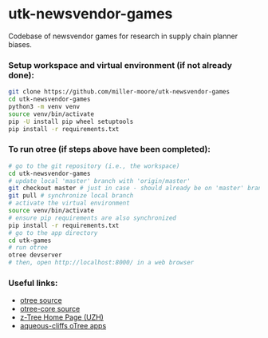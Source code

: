 # utk-newsvendor-games
Codebase of newsvendor games for research in supply chain planner biases.

### Setup workspace and virtual environment (if not already done):
```bash
git clone https://github.com/miller-moore/utk-newsvendor-games
cd utk-newsvendor-games
python3 -m venv venv
source venv/bin/activate
pip -U install pip wheel setuptools
pip install -r requirements.txt
```

### To run otree (if steps above have been completed):
```bash
# go to the git repository (i.e., the workspace)
cd utk-newsvendor-games
# update local 'master' branch with 'origin/master'
git checkout master # just in case - should already be on 'master' branch
git pull # synchronize local branch
# activate the virtual environment
source venv/bin/activate
# ensure pip requirements are also synchronized
pip install -r requirements.txt
# go to the app directory
cd utk-games
# run otree
otree devserver
# then, open http://localhost:8000/ in a web browser
```

### Useful links:
 - [otree source](https://github.com/oTree-org/otree)
 - [otree-core source](https://github.com/oTree-org/otree-core)
 - [z-Tree Home Page (UZH)](https://www.uzh.ch/cmsssl/ztree/en.html)
 - [aqueous-cliffs oTree apps](https://www.otreehub.com/projects/aqueous-cliffs-60932/)
